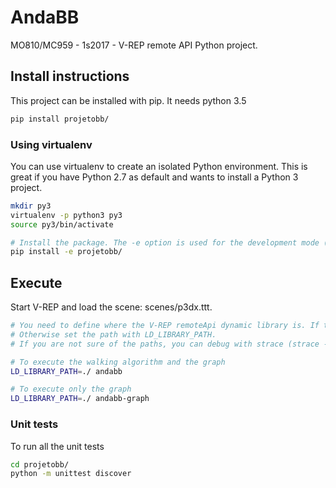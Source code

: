# AndaBB

MO810/MC959 - 1s2017 - V-REP remote API Python project. 


## Install instructions

This project can be installed with pip. It needs python 3.5 

```bash
pip install projetobb/
```

### Using virtualenv
You can use virtualenv to create an isolated Python environment. This is great if you have Python 2.7 as default and wants to install a Python 3 project. 

```bash
mkdir py3
virtualenv -p python3 py3
source py3/bin/activate

# Install the package. The -e option is used for the development mode (all the changes in the project will cause the executable to reflect those). 
pip install -e projetobb/

```

## Execute 
Start V-REP and load the scene: scenes/p3dx.ttt. 
```bash
# You need to define where the V-REP remoteApi dynamic library is. If the library is under a usual path, then you don't need to worry. 
# Otherwise set the path with LD_LIBRARY_PATH.
# If you are not sure of the paths, you can debug with strace (strace -eopen)

# To execute the walking algorithm and the graph
LD_LIBRARY_PATH=./ andabb

# To execute only the graph
LD_LIBRARY_PATH=./ andabb-graph

```

### Unit tests
To run all the unit tests
```bash
cd projetobb/
python -m unittest discover
```